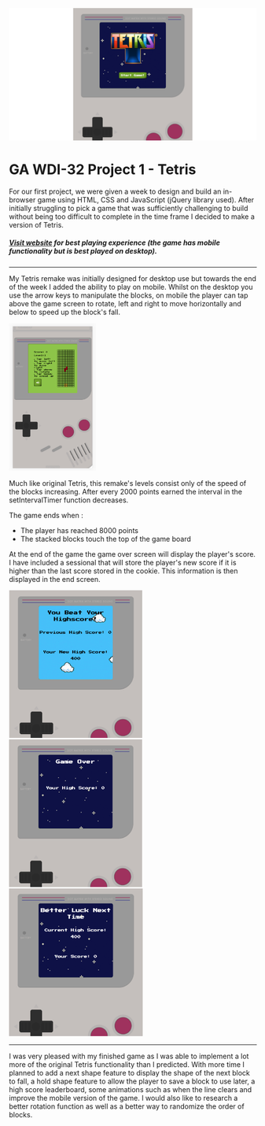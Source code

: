 <img src="/src/images/tetris-start-screen.jpg">

# GA WDI-32 Project 1 - Tetris

For our first project, we were given a week to design and build an in-browser game using HTML, CSS and JavaScript (jQuery library used). After initially struggling to pick a game that was sufficiently challenging to build without being too difficult to complete in the time frame I decided to make a version of Tetris.

##### [Visit website](https://old-school-tetris.herokuapp.com/) for best playing experience (the game has mobile functionality but is best played on desktop).

---

My Tetris remake was initially designed for desktop use but towards the end of the week I added the ability to play on mobile. Whilst on the desktop you use the arrow keys to manipulate the blocks, on mobile the player can tap above the game screen to rotate, left and right to move horizontally and below to speed up the block's fall.

<img style="max-height:300px" src="/src/images/tetris-mobile.png">

Much like original Tetris, this remake's levels consist only of the speed of the blocks increasing. After every 2000 points earned the interval in the setIntervalTimer function decreases.

The game ends when :
- The player has reached 8000 points
- The stacked blocks touch the top of the game board


At the end of the game the game over screen will display the player's score. I have included a sessional that will store the player's new score if it is higher than the last score stored in the cookie. This information is then displayed in the end screen.

<img style="max-height:300px" src="/src/images/tetris-beat-high-score.png">
<img style="max-height:300px" src="/src/images/tetris-game-over.png">
<img style="max-height:300px" src="/src/images/tetris-no-high-score.png">

---

I was very pleased with my finished game as I was able to implement a lot more of the original Tetris functionality than I predicted. With more time I planned to add a next shape feature to display the shape of the next block to fall, a hold shape feature to allow the player to save a block to use later, a high score leaderboard, some animations such as when the line clears and improve the mobile version of the game. I would also like to research a better rotation function as well as a better way to randomize the order of blocks.
